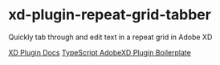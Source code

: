 # xd-plugin-repeat-grid-tabber
Quickly tab through and edit text in a repeat grid in Adobe XD

[XD Plugin Docs](https://adobexdplatform.com/plugin-docs/)
[TypeScript AdobeXD Plugin Boilerplate](https://github.com/joshferrell/adobexd-react-typescript)